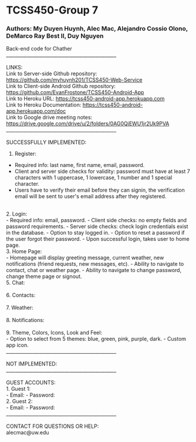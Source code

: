 # TCSS450-Group 7
### Authors: My Duyen Huynh, Alec Mac, Alejandro Cossio Olono, DeMarco Ray Best II, Duy Nguyen

Back-end code for Chather <br />
_______________________________________________<br /><br />
LINKS: <br />
Link to Server-side Github repository: https://github.com/myhuynh201/TCSS450-Web-Service <br />
Link to Client-side Android Github repository: https://github.com/EvanFrostone/TCSS450-Android-App <br />
Link to Heroku URL: https://tcss450-android-app.herokuapp.com <br />
Link to Heroku Documentation: https://tcss450-android-app.herokuapp.com/doc <br />
Link to Google drive meeting notes: https://drive.google.com/drive/u/2/folders/0AG0QjEWU1jr2Uk9PVA <br />
_______________________________________________<br /><br />
SUCCESSFULLY IMPLEMENTED: <br />
1. Register:  <br />
- Required info: last name, first name, email, password.
- Client and server side checks for validity: password must have at least 7 characters with 1 uppercase, 1 lowercase, 1 number and 1 special character.
- Users have to verify their email before they can signin, the verification email will be sent to user's email address after they registered.
<br />
2. Login: <br />
- Required info: email, password.
- Client side checks: no empty fields and password requirements.
- Server side checks: check login credentials exist in the database.
- Option to stay logged in.
- Option to reset a password if the user forgot their password.
- Upon successful login, takes user to home page.
<br />
3. Home Page: <br />
- Homepage will display greeting message, current weather, new notifications (friend requests, new messages, etc).
- Ability to navigate to contact, chat or weather page.
- Ability to navigate to change password, change theme page or signout.
<br />
5. Chat: <br />
<br />
6. Contacts: <br />
<br />
7. Weather: <br />
<br />
8. Notifications: <br />
<br />
9. Theme, Colors, Icons, Look and Feel: <br />
- Option to select from 5 themes: blue, green, pink, purple, dark.
- Custom app icon.
<br />
_______________________________________________<br /><br />
NOT IMPLEMENTED: <br />
_______________________________________________<br /><br />
GUEST ACCOUNTS:<br />
1. Guest 1: <br />
- Email:
- Password:
<br />
2. Guest 2:<br />
- Email:
- Password:
<br />
_______________________________________________<br /><br />
CONTACT FOR QUESTIONS OR HELP: <br />
alecmac@uw.edu 
